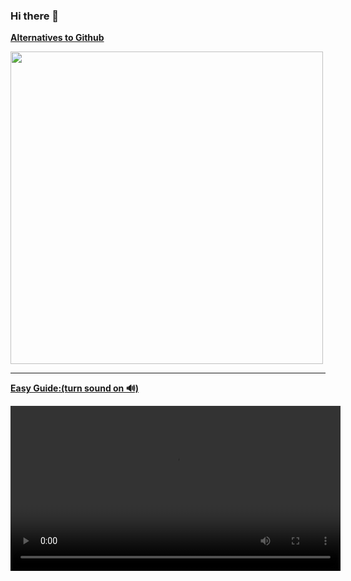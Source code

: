 ### Hi there 👋

[**Alternatives to Github**](https://alternativeto.net/software/github/)

<img src="https://user-images.githubusercontent.com/63428105/230638086-d033fa13-8c09-4398-84b1-27c13d00fd9c.png" width="500">

----

<ins> **Easy Guide:(turn sound on 🔊)** </ins>

<video style="width: 55vw; min-width: 330px;" src="https://user-images.githubusercontent.com/63428105/232229972-c736155a-6631-4a2b-98e5-cbb66914d611.mp4" controls="controls">
<!--
**theRoboxx/theRoboxx** is a ✨ _special_ ✨ repository because its `README.md` (this file) appears on your GitHub profile.

Here are some ideas to get you started:

- 🔭 I’m currently working on ...
- 🌱 I’m currently learning ...
- 👯 I’m looking to collaborate on ...
- 🤔 I’m looking for help with ...
- 💬 Ask me about ...
- 📫 How to reach me: ...
- 😄 Pronouns: ...
- ⚡ Fun fact: ...
-->
